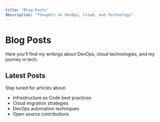 ```yaml
---
title: "Blog Posts"
description: "Thoughts on DevOps, Cloud, and Technology"
---
```


# Blog Posts

Here you'll find my writings about DevOps, cloud technologies, and my journey in tech.

## Latest Posts

Stay tuned for articles about:
- Infrastructure as Code best practices
- Cloud migration strategies
- DevOps automation techniques
- Open source contributions